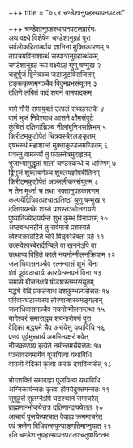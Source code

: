 +++
title = "०६४ चण्डेशानुग्रहस्थापनपटलः"

+++
चण्डेशानुग्रहस्थापनपटलप्रारंभः    
अथ वक्ष्ये विशेषेण चण्डेशानुग्रहं पुरा  
सर्वलोकहितार्त्थाय ज्ञानिनां मुक्तिकारणम्  १  
तापत्रयविनाशार्त्थं सत्पात्रानुग्रहार्त्थकम्  
चण्डेशानुग्रहं रूपं वक्ष्येऽहं श्रुणु षण्मुख  २  
चतुर्भुजं द्विनेत्रञ्च जटाजूटविराजितम्  
टङ्ककृष्णमृगञ्चैव विद्रुमप्रभसंयुतम्  ३  
दक्षिणे लंबितं पादं शयनं वामपादकम्  

वामे गौरी समायुक्तं उत्पलं सव्यहस्तके  ४  
वामं भुजं निवेश्याथ आसने क्षौमसंपुटे  
कुंचितं दक्षिणांघ्रिञ्च नीलांबुनिभसन्निभम्  ५  
किरीटमकुटोपेतं चित्रवस्त्रैरलङ्कृतम्  
वृषभस्थं महाशान्तं मुक्ताकुण्डलमण्डितम्  ६  
पत्रन्तु वामकर्णे तु फालनेत्रमुदाहृतम्  
भुजाभ्यामुद्धृतां मालां चण्डस्कन्धे च धारिणम्  ७  
द्विभुजं शुक्लवर्णञ्च शुक्लयज्ञोपवीतिनम्  
किरीटमकुटोपेतं अञ्जलीकरसंयुतम्  ८  
न तेन मूर्ध्ना च तथा भक्तानुग्रहकारणम्  
कल्पयेद्विधिवत्पश्चात्प्रतिष्ठां श्रुणु षण्मुख  ९  
दक्षिणायनके शस्ते प्रशस्तञ्चोत्तरायणे  
पुष्यादिज्येष्ठपर्यन्तं शुभं कुम्भं विनापरम्  १०  
अष्टबन्धनहीने तु सर्वमासे प्रशस्यते  
त्वेश्चक्रातटिते चोरे विड्वरेदेवता ग्रहे  ११  
उत्सवेश्वरबेरादीन्बिले वा खननेऽपि वा  
उत्थाप्य विहिते काले नयनोन्मीलनक्रियाम्  १२  
जलाधिवासनञ्चैव रत्नन्यासं शुभं विना  
शेषं पूर्ववदाचार्यः कारयेत्स्नपनं विना  १३  
समासे बीजनक्षत्रे षोडशस्तम्भसंयुतम्  
मद्ध्ये वेदिं प्रकल्प्याथ दशकुम्भन्न्यसेत्ततः  १४  
परिवारघटान्न्यस्य तोरणान्शस्त्रमङ्गलान्  
जलाधिवासनञ्चैव नयनोन्मीलनन्तथा  १५  
यागेश्वरं समाराद्ध्य शयनारोपणं पुरा  
वेदिका मद्ध्यमे चैव अर्चयेत्तु यथाविधि  १६  
प्रणवं पूर्वमुच्चार्य अममित्यक्षरं भवेत्  
नीलकण्ठाय इत्येते नमोन्तमर्चयेत्ततः  १७  
पञ्चावरणमार्गेण पूजयित्वा यथाविधि  
वायव्ये वेदिकां कृत्वा करकं दशविन्यसेत्  १८  

भोगशक्तिं समावाह्य पूजयित्वा यथाविधि  
अग्निकार्यन्ततः कृत्वा होमयेदुक्तमन्त्रतः  १९  
सुमुहूर्त्ते सुलग्नेऽपि घटस्थानं समाचरेत्  
ब्राह्मणान्भोजयेत्तत्र दक्षिणान्दापयेत्ततः  २०  
आचार्यं पूजयेत्पश्चात् वैवाह्य क्रममाचरेत्  
एवं क्रमेण विधिवत्सपुण्याङ्गतिमाप्नुयात्  २१  
इति चण्डेशानुग्रहस्थापनपटलश्चतुष्षष्टितमः  
